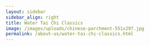 ```yaml
---
layout: sidebar
sidebar_align: right
title: Water Tai Chi Classics
image: /images/uploads/chinese-parchment-551x297.jpg
permalink: /about-us/water-tai-chi-classics.html
---
```


